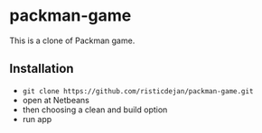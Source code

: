 # packman-game
This is a clone of Packman game.

## Installation

-   `git clone https://github.com/risticdejan/packman-game.git`
-   open at Netbeans
-   then choosing a clean and build option
-   run app



